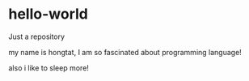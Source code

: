 # hello-world
Just a repository

my name is hongtat, I am so fascinated about programming language!

also i like to sleep more!
